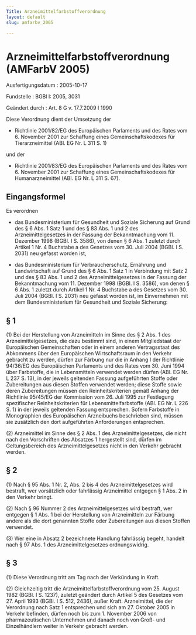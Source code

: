 ```yaml
---
Title: Arzneimittelfarbstoffverordnung
layout: default
slug: amfarbv_2005

---
```


# Arzneimittelfarbstoffverordnung (AMFarbV 2005)

Ausfertigungsdatum
:   2005-10-17

Fundstelle
:   BGBl I: 2005, 3031

Geändert durch
:   Art. 8 G v. 17.7.2009 I 1990

Diese Verordnung dient der Umsetzung der

-   Richtlinie 2001/82/EG des Europäischen Parlaments und des Rates vom 6.
    November 2001 zur Schaffung eines Gemeinschaftskodexes für
    Tierarzneimittel (ABl. EG Nr. L 311 S. 1)



und der

-   Richtlinie 2001/83/EG des Europäischen Parlaments und des Rates vom 6.
    November 2001 zur Schaffung eines Gemeinschaftskodexes für
    Humanarzneimittel (ABl. EG Nr. L 311 S. 67).





## Eingangsformel

Es verordnen

-   das Bundesministerium für Gesundheit und Soziale Sicherung auf Grund
    des § 6 Abs. 1 Satz 1 und des § 83 Abs. 1 und 2 des
    Arzneimittelgesetzes in der Fassung der Bekanntmachung vom 11.
    Dezember 1998 (BGBl. I S. 3586), von denen § 6 Abs. 1 zuletzt durch
    Artikel 1 Nr. 4 Buchstabe a des Gesetzes vom 30. Juli 2004 (BGBl. I S.
    2031) neu gefasst worden ist,


-   das Bundesministerium für Verbraucherschutz, Ernährung und
    Landwirtschaft auf Grund des § 6 Abs. 1 Satz 1 in Verbindung mit Satz
    2 und des § 83 Abs. 1 und 2 des Arzneimittelgesetzes in der Fassung
    der Bekanntmachung vom 11. Dezember 1998 (BGBl. I S. 3586), von denen
    § 6 Abs. 1 zuletzt durch Artikel 1 Nr. 4 Buchstabe a des Gesetzes vom
    30\. Juli 2004 (BGBl. I S. 2031) neu gefasst worden ist, im
    Einvernehmen mit dem Bundesministerium für Gesundheit und Soziale
    Sicherung:





## § 1

(1) Bei der Herstellung von Arzneimitteln im Sinne des § 2 Abs. 1 des
Arzneimittelgesetzes, die dazu bestimmt sind, in einem Mitgliedstaat
der Europäischen Gemeinschaften oder in einem anderen Vertragsstaat
des Abkommens über den Europäischen Wirtschaftsraum in den Verkehr
gebracht zu werden, dürfen zur Färbung nur die in Anhang I der
Richtlinie 94/36/EG des Europäischen Parlaments und des Rates vom 30.
Juni 1994 über Farbstoffe, die in Lebensmitteln verwendet werden
dürfen (ABl. EG Nr. L 237 S. 13), in der jeweils geltenden Fassung
aufgeführten Stoffe oder Zubereitungen aus diesen Stoffen verwendet
werden; diese Stoffe sowie deren Zubereitungen müssen den
Reinheitskriterien gemäß Anhang der Richtlinie 95/45/EG der Kommission
vom 26. Juli 1995 zur Festlegung spezifischer Reinheitskriterien für
Lebensmittelfarbstoffe (ABl. EG Nr. L 226 S. 1) in der jeweils
geltenden Fassung entsprechen. Sofern Farbstoffe in Monographien des
Europäischen Arzneibuchs beschrieben sind, müssen sie zusätzlich den
dort aufgeführten Anforderungen entsprechen.

(2) Arzneimittel im Sinne des § 2 Abs. 1 des Arzneimittelgesetzes, die
nicht nach den Vorschriften des Absatzes 1 hergestellt sind, dürfen im
Geltungsbereich des Arzneimittelgesetzes nicht in den Verkehr gebracht
werden.


## § 2

(1) Nach § 95 Abs. 1 Nr. 2, Abs. 2 bis 4 des Arzneimittelgesetzes wird
bestraft, wer vorsätzlich oder fahrlässig Arzneimittel entgegen § 1
Abs. 2 in den Verkehr bringt.

(2) Nach § 96 Nummer 2 des Arzneimittelgesetzes wird bestraft, wer
entgegen § 1 Abs. 1 bei der Herstellung von Arzneimitteln zur Färbung
andere als die dort genannten Stoffe oder Zubereitungen aus diesen
Stoffen verwendet.

(3) Wer eine in Absatz 2 bezeichnete Handlung fahrlässig begeht,
handelt nach § 97 Abs. 1 des Arzneimittelgesetzes ordnungswidrig.


## § 3

(1) Diese Verordnung tritt am Tag nach der Verkündung in Kraft.

(2) Gleichzeitig tritt die Arzneimittelfarbstoffverordnung vom 25.
August 1982 (BGBl. I S. 1237), zuletzt geändert durch Artikel 5 des
Gesetzes vom 27. April 1993 (BGBl. I S. 512, 2436), außer Kraft.
Arzneimittel, die der Verordnung nach Satz 1 entsprechen und sich am
27\. Oktober 2005 in Verkehr befinden, dürfen noch bis zum 1. November
2006 von pharmazeutischen Unternehmen und danach noch von Groß- und
Einzelhändlern weiter in Verkehr gebracht werden.

